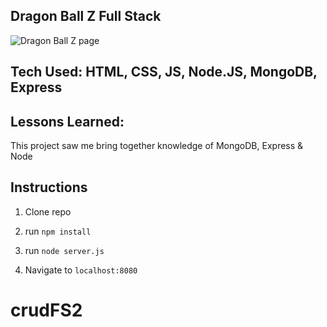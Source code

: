 ## Dragon Ball Z Full Stack

![Dragon Ball Z page](public/img/readme.png)


## Tech Used: HTML, CSS, JS, Node.JS, MongoDB, Express

## Lessons Learned:

This project saw me bring together knowledge of MongoDB, Express & Node

## Instructions
1. Clone repo
2. run `npm install`

3. run `node server.js`
4. Navigate to `localhost:8080`
# crudFS2
